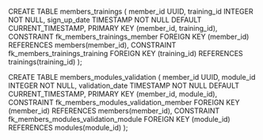 CREATE TABLE members_trainings (
    member_id UUID,
    training_id INTEGER NOT NULL,
    sign_up_date TIMESTAMP NOT NULL DEFAULT CURRENT_TIMESTAMP,
    PRIMARY KEY (member_id, training_id),
    CONSTRAINT fk_members_trainings_member FOREIGN KEY (member_id) REFERENCES members(member_id),
    CONSTRAINT fk_members_trainings_training FOREIGN KEY (training_id) REFERENCES trainings(training_id)
);

CREATE TABLE members_modules_validation (
    member_id UUID,
    module_id INTEGER NOT NULL,
    validation_date TIMESTAMP NOT NULL DEFAULT CURRENT_TIMESTAMP,
    PRIMARY KEY (member_id, module_id),
    CONSTRAINT fk_members_modules_validation_member FOREIGN KEY (member_id) REFERENCES members(member_id),
    CONSTRAINT fk_members_modules_validation_module FOREIGN KEY (module_id) REFERENCES modules(module_id)
);